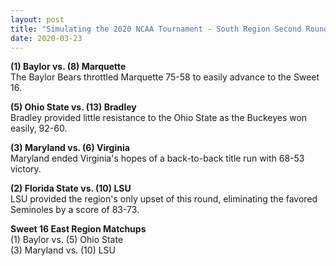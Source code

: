 ```yaml
---
layout: post
title: "Simulating the 2020 NCAA Tournament - South Region Second Round"
date: 2020-03-23
---
```


**(1) Baylor vs. (8) Marquette**    
The Baylor Bears throttled Marquette 75-58 to easily advance to the Sweet 16.  

**(5) Ohio State vs. (13) Bradley**    
Bradley provided little resistance to the Ohio State as the Buckeyes won easily, 92-60.  

**(3) Maryland vs. (6) Virginia**    
Maryland ended Virginia's hopes of a back-to-back title run with 68-53 victory.  

**(2) Florida State vs. (10) LSU**   
LSU provided the region's only upset of this round, eliminating the favored Seminoles by a score of 83-73.  

**Sweet 16 East Region Matchups**    
(1) Baylor vs. (5) Ohio State           
(3) Maryland vs. (10) LSU   
